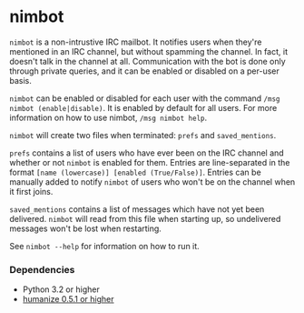 # nimbot
`nimbot` is a non-intrustive IRC mailbot. It notifies users when they're
mentioned in an IRC channel, but without spamming the channel. In fact, it
doesn't talk in the channel at all. Communication with the bot is done only
through private queries, and it can be enabled or disabled on a per-user basis.

`nimbot` can be enabled or disabled for each user with the command `/msg nimbot
(enable|disable)`. It is enabled by default for all users. For more information
on how to use nimbot, `/msg nimbot help`.

`nimbot` will create two files when terminated: `prefs` and `saved_mentions`.

`prefs` contains a list of users who have ever been on the IRC channel and
whether or not `nimbot` is enabled for them. Entries are line-separated in the
format `[name (lowercase)] [enabled (True/False)]`. Entries can be manually
added to notify `nimbot` of users who won't be on the channel when it first
joins.

`saved_mentions` contains a list of messages which have not yet been delivered.
`nimbot` will read from this file when starting up, so undelivered messages
won't be lost when restarting.

See `nimbot --help` for information on how to run it.

### Dependencies
* Python 3.2 or higher
* [humanize 0.5.1 or higher](https://pypi.python.org/pypi/humanize)

